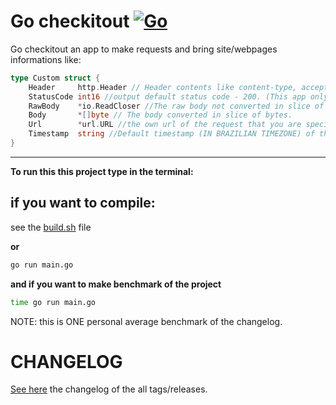 
# Go checkitout [![Go](https://github.com/Leoff00/gocheckitout/actions/workflows/build.yml/badge.svg?branch=main)](https://github.com/Leoff00/gocheckitout/actions/workflows/build.yml)

Go checkitout an app to make requests and bring site/webpages informations like:

```Go
type Custom struct {
	Header     http.Header // Header contents like content-type, accept, etc...
	StatusCode int16 //output default status code - 200. (This app only returns 200 if OK, if don't will return the specified configurated status code from errors.)
	RawBody    *io.ReadCloser //The raw body not converted in slice of byte, giving an options to optimize the request body as you want
	Body       *[]byte // The body converted in slice of bytes.
	Url        *url.URL //the own url of the request that you are specifying in the dummy text file.
	Timestamp  string //Default timestamp (IN BRAZILIAN TIMEZONE) of the moment of request.
}

```
---
**To run this this project type in the terminal:**

## if you want to compile:

see the [build.sh](https://github.com/Leoff00/gocheckitout/blob/dev_1.1.0/build.sh) file

**or**

```sh
go run main.go
```

**and if you want to make benchmark of the project**

```sh
time go run main.go
```

NOTE: this is ONE personal average benchmark of the changelog.

# 

# CHANGELOG

[See here](https://github.com/Leoff00/gocheckitout/releases) the changelog of the all tags/releases.

#